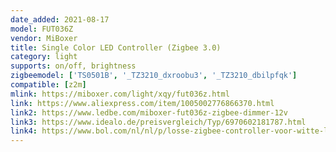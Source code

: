 ```yaml
---
date_added: 2021-08-17
model: FUT036Z
vendor: MiBoxer
title: Single Color LED Controller (Zigbee 3.0)
category: light
supports: on/off, brightness
zigbeemodel: ['TS0501B', '_TZ3210_dxroobu3', '_TZ3210_dbilpfqk']
compatible: [z2m]
mlink: https://miboxer.com/light/xqy/fut036z.html
link: https://www.aliexpress.com/item/1005002776866370.html
link2: https://www.ledbe.com/miboxer-fut036z-zigbee-dimmer-12v
link3: https://www.idealo.de/preisvergleich/Typ/6970602181787.html
link4: https://www.bol.com/nl/nl/p/losse-zigbee-controller-voor-witte-led-strips-geschikt-voor-philips-hue/9200000130874475/
---
```

